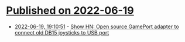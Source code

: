 # [Published on 2022-06-19](index.md)

* [2022-06-19, 19:10:51](https://news.ycombinator.com/item?id=31802384) - [Show HN: Open source GamePort adapter to connect old DB15 joysticks to USB port](https://github.com/necroware/gameport-adapter)
